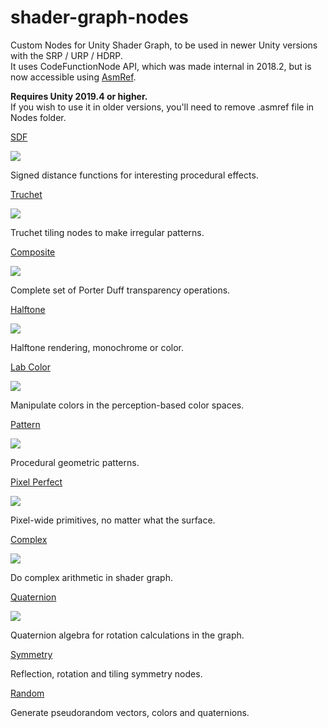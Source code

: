 # shader-graph-nodes

Custom Nodes for Unity Shader Graph, to be used in newer Unity versions with the SRP / URP / HDRP.\
It uses CodeFunctionNode API, which was made internal in 2018.2, but is now accessible using 
[AsmRef](https://docs.unity.cn/2019.4/Documentation/Manual/class-AssemblyDefinitionReferenceImporter.html).

**Requires Unity 2019.4 or higher.**\
If you wish to use it in older versions, you'll need to remove .asmref file in Nodes folder.

[SDF](https://github.com/gilescoope/shader-graph-nodes/tree/master/Nodes/SDF)

![](https://media.giphy.com/media/6bdccghcG0TUc1uhbT/giphy.gif)

Signed distance functions for interesting procedural effects.

[Truchet](https://github.com/gilescoope/shader-graph-nodes/tree/master/Nodes/Truchet)

![](https://media.giphy.com/media/E1wbE3JmT8EnNU80Ij/giphy.gif)

Truchet tiling nodes to make irregular patterns.

[Composite](https://github.com/gilescoope/shader-graph-nodes/tree/master/Nodes/Composite)

![](https://media.giphy.com/media/vguUknl0cv6I8roYOo/giphy.gif)

Complete set of Porter Duff transparency operations.

[Halftone](https://github.com/gilescoope/shader-graph-nodes/tree/master/Nodes/Halftone)

![](https://media.giphy.com/media/27IZAO2XUA4ftXNADM/giphy.gif)

Halftone rendering, monochrome or color.

[Lab Color](https://github.com/gilescoope/shader-graph-nodes/tree/master/Nodes/Lab%20Color)

![](https://media.giphy.com/media/3rZT3jhdBvxHVWERsu/giphy.gif)

Manipulate colors in the perception-based color spaces.

[Pattern](https://github.com/gilescoope/shader-graph-nodes/tree/master/Nodes/Pattern)

![](https://media.giphy.com/media/1AIeYQqM3bocEvUG91/giphy.gif)

Procedural geometric patterns.

[Pixel Perfect](https://github.com/gilescoope/shader-graph-nodes/tree/master/Nodes/Pixel%20Perfect)

![](https://media.giphy.com/media/26S9rg68tQxOM1Qq5P/giphy.gif)

Pixel-wide primitives, no matter what the surface.

[Complex](https://github.com/gilescoope/shader-graph-nodes/tree/master/Nodes/Complex)

![](https://media.giphy.com/media/1k4TFmQR4VF2BlgP3V/giphy.gif)

Do complex arithmetic in shader graph.

[Quaternion](https://github.com/gilescoope/shader-graph-nodes/tree/master/Nodes/Quaternion)

![](https://media.giphy.com/media/kFMNHPazCEKS8ySaO2/giphy.gif)

Quaternion algebra for rotation calculations in the graph.

[Symmetry](https://github.com/gilescoope/shader-graph-nodes/tree/master/Nodes/Symmetry)

Reflection, rotation and tiling symmetry nodes.

[Random](https://github.com/gilescoope/shader-graph-nodes/tree/master/Nodes/Random)

Generate pseudorandom vectors, colors and quaternions.
